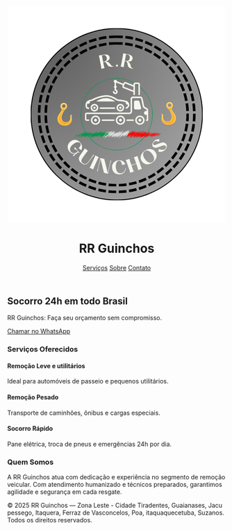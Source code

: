 
<html lang="pt-BR">
<head>
  <meta charset="UTF-8" />
  <meta name="viewport" content="width=device-width, initial-scale=1.0" />
  <title>RR Guinchos</title>
  <script src="https://cdn.tailwindcss.com"></script>
  <script src="https://kit.fontawesome.com/a076d05399.js" crossorigin="anonymous"></script>
  <link rel="stylesheet" href="style.css">
  <link rel="icon" type="image/png" href="logorr.png" >
 
</head>
<body class="bg-cover bg-center text-gray-800 font-sans" style="background-image: url('fundo.jpg');">

  <!-- Cabeçalho -->
  <header class="bg-gray-600 bg-opacity-80 text-white shadow">
    <div class="max-w-7xl mx-auto px-4 py-4 flex justify-between items-center">
      <div class="flex items-center space-x-3">
        <img src="logorr.png" class="h-40 w-25 rounded-full" />
        <h1 class="text-2xl font-bold">RR Guinchos</h1>
      </div>
      <nav class="space-x-6">
        <a href="#servicos" class="hover:underline">Serviços</a>
        <a href="#sobre" class="hover:underline">Sobre</a>
        <a href="#contato" class="hover:underline">Contato</a>
      </nav>
    </div>
  </header>

  <!-- Hero Section -->
  <section class="bg-gray-100 bg-opacity-80 py-16 text-center">
    <div class="max-w-4xl mx-auto px-4">
      <i class="fas fa-truck-pickup fa-4x text-red-700 animate-bounce mb-4"></i>
      <h2 class="text-4xl font-bold mb-4">Socorro 24h em todo Brasil</h2>
      <p class="text-xl text-gray-600 mb-6">RR Guinchos: Faça seu orçamento sem compromisso.</p>
      <a href="https://wa.me/5511966008648" target="_blank" class="inline-block bg-green-600 text-white px-6 py-3 rounded-lg shadow hover:bg-green-700">
        <i class="fab fa-whatsapp mr-2"></i>Chamar no WhatsApp
      </a>
    </div>
  </section>

  <!-- Serviços -->
  <section id="servicos" class="py-16 bg-white bg-opacity-90">
    <div class="max-w-6xl mx-auto px-4">
      <h3 class="text-3xl font-bold text-center mb-10">Serviços Oferecidos</h3>
      <div class="grid md:grid-cols-3 gap-8">
        <div class="p-6 border rounded shadow hover:shadow-lg text-center">
          <i class="fas fa-car fa-3x text-red-700 mb-4 animate-pulse"></i>
          <h4 class="text-xl font-semibold mb-2">Remoção Leve e utilitários</h4>
          <p>Ideal para automóveis de passeio e pequenos utilitários.</p>
        </div>
        <div class="p-6 border rounded shadow hover:shadow-lg text-center">
          <i class="fas fa-truck fa-3x text-red-700 mb-4 animate-pulse"></i>
          <h4 class="text-xl font-semibold mb-2">Remoção Pesado</h4>
          <p>Transporte de caminhões, ônibus e cargas especiais.</p>
        </div>
        <div class="p-6 border rounded shadow hover:shadow-lg text-center">
          <i class="fas fa-battery-quarter fa-3x text-red-700 mb-4 animate-pulse"></i>
          <h4 class="text-xl font-semibold mb-2">Socorro Rápido</h4>
          <p>Pane elétrica, troca de pneus e emergências 24h por dia.</p>
        </div>
      </div>
    </div>
  </section>

  <!-- Sobre -->
  <section id="sobre" class="py-16 bg-gray-100 bg-opacity-90">
    <div class="max-w-4xl mx-auto px-4 text-center">
      <h3 class="text-3xl font-bold mb-4">Quem Somos</h3>
      <p class="text-lg text-gray-700">A RR Guinchos atua com dedicação e experiência no segmento de remoção veicular. Com atendimento humanizado e técnicos preparados, garantimos agilidade e segurança em cada resgate.</p>
    </div>
  </section>

  <!-- Rodapé -->
  <footer class="bg-red-700 text-white py-4 text-center">
    <p>&copy; 2025 RR Guinchos —  Zona Leste - Cidade Tiradentes, Guaianases, Jacu pessego, Itaquera, Ferraz de Vasconcelos, Poa, itaquaquecetuba, Suzanos. Todos os direitos reservados.</p>
  </footer>

</body>
</html>
